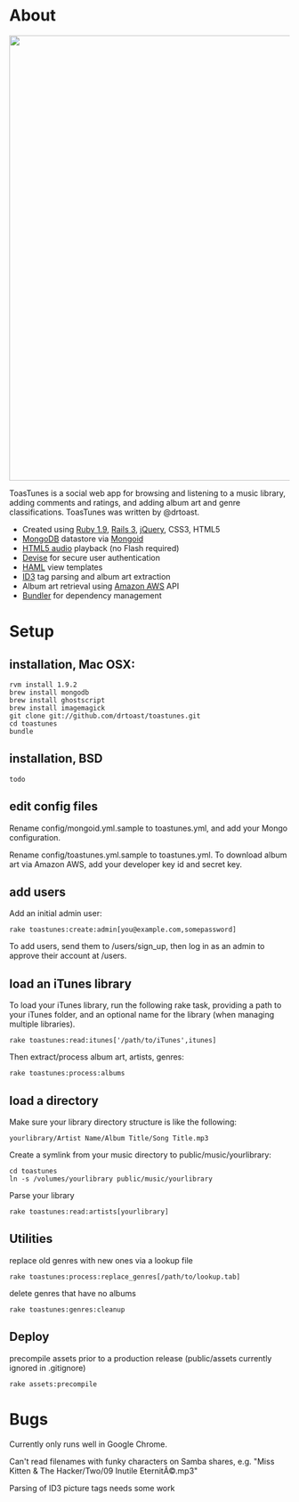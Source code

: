 # About

<img width="800" src="https://raw.github.com/drtoast/toastunes/master/doc/toastunes.png">

ToasTunes is a social web app for browsing and listening to a music library, adding comments and ratings, and adding album art and genre classifications. ToasTunes was written by @drtoast.

* Created using [Ruby 1.9](http://www.ruby-lang.org/), [Rails 3](http://rubyonrails.org/), [jQuery](http://jquery.com/), CSS3, HTML5
* [MongoDB](http://www.mongodb.org/) datastore via [Mongoid](http://mongoid.org)
* [HTML5 audio](http://diveintohtml5.org/) playback (no Flash required)
* [Devise](https://github.com/plataformatec/devise) for secure user authentication
* [HAML](http://haml-lang.com/) view templates
* [ID3](https://github.com/moumar/ruby-mp3info) tag parsing and album art extraction
* Album art retrieval using [Amazon AWS](http://aws.amazon.com/) API
* [Bundler](http://gembundler.com/) for dependency management

# Setup

## installation, Mac OSX:

    rvm install 1.9.2
    brew install mongodb
    brew install ghostscript
    brew install imagemagick
    git clone git://github.com/drtoast/toastunes.git
    cd toastunes
    bundle

## installation, BSD

    todo

## edit config files

Rename config/mongoid.yml.sample to toastunes.yml, and add your Mongo configuration.

Rename config/toastunes.yml.sample to toastunes.yml. To download album art via Amazon AWS, add your developer key id and secret key.

## add users

Add an initial admin user:

    rake toastunes:create:admin[you@example.com,somepassword]

To add users, send them to /users/sign_up, then log in as an admin to approve their account at /users.

## load an iTunes library

To load your iTunes library, run the following rake task, providing a path to your iTunes folder, and an optional name for the library (when managing multiple libraries).

    rake toastunes:read:itunes['/path/to/iTunes',itunes]

Then extract/process album art, artists, genres:

    rake toastunes:process:albums

## load a directory

Make sure your library directory structure is like the following:

    yourlibrary/Artist Name/Album Title/Song Title.mp3

Create a symlink from your music directory to public/music/yourlibrary:

    cd toastunes
    ln -s /volumes/yourlibrary public/music/yourlibrary

Parse your library

    rake toastunes:read:artists[yourlibrary]

## Utilities

replace old genres with new ones via a lookup file

    rake toastunes:process:replace_genres[/path/to/lookup.tab]

delete genres that have no albums

    rake toastunes:genres:cleanup

## Deploy

precompile assets prior to a production release (public/assets currently ignored in .gitignore)

    rake assets:precompile

# Bugs

Currently only runs well in Google Chrome.

Can't read filenames with funky characters on Samba shares, e.g. "Miss Kitten & The Hacker/Two/09 Inutile EternitÃ©.mp3"

Parsing of ID3 picture tags needs some work
